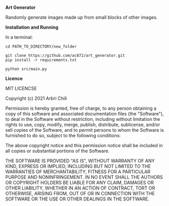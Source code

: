 **Art Generator**

Randomly generate images made up from small blocks of other images.


**Installation and Running**

In a terminal:

```
cd PATH_TO_DIRECTORY/new_folder

git clone https://github.com/ac872/art_generator.git
pip install -r requirements.txt

python src/main.py
```

**Licence**

MIT LICENCSE

Copyright (c) 2021 Arbri Chili

Permission is hereby granted, free of charge, to any person obtaining a copy
of this software and associated documentation files (the "Software"), to deal
in the Software without restriction, including without limitation the rights
to use, copy, modify, merge, publish, distribute, sublicense, and/or sell
copies of the Software, and to permit persons to whom the Software is
furnished to do so, subject to the following conditions:

The above copyright notice and this permission notice shall be included in all
copies or substantial portions of the Software.

THE SOFTWARE IS PROVIDED "AS IS", WITHOUT WARRANTY OF ANY KIND, EXPRESS OR
IMPLIED, INCLUDING BUT NOT LIMITED TO THE WARRANTIES OF MERCHANTABILITY,
FITNESS FOR A PARTICULAR PURPOSE AND NONINFRINGEMENT. IN NO EVENT SHALL THE
AUTHORS OR COPYRIGHT HOLDERS BE LIABLE FOR ANY CLAIM, DAMAGES OR OTHER
LIABILITY, WHETHER IN AN ACTION OF CONTRACT, TORT OR OTHERWISE, ARISING FROM,
OUT OF OR IN CONNECTION WITH THE SOFTWARE OR THE USE OR OTHER DEALINGS IN THE
SOFTWARE.
